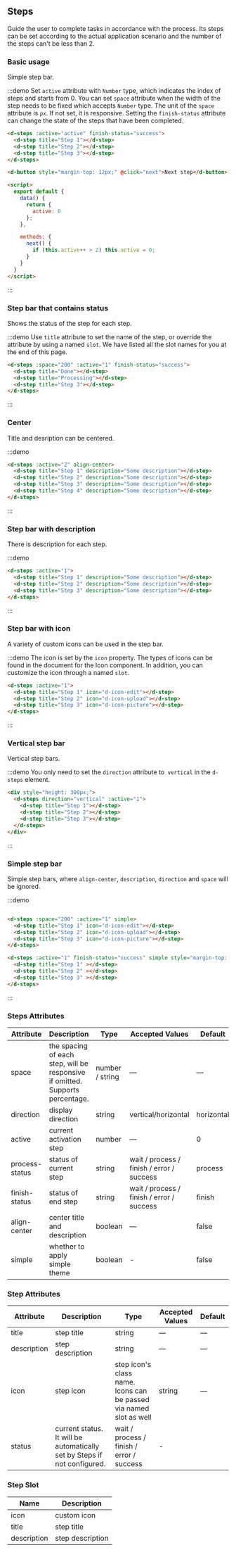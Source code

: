 ## Steps

Guide the user to complete tasks in accordance with the process. Its steps can be set according to the actual application scenario and the number of the steps can't be less than 2.

### Basic usage

Simple step bar.

:::demo Set `active` attribute with `Number` type, which indicates the index of steps and starts from 0. You can set `space` attribute when the width of the step needs to be fixed which accepts `Number` type. The unit of the `space` attribute is `px`. If not set, it is responsive. Setting the `finish-status` attribute can change the state of the steps that have been completed.

```html
<d-steps :active="active" finish-status="success">
  <d-step title="Step 1"></d-step>
  <d-step title="Step 2"></d-step>
  <d-step title="Step 3"></d-step>
</d-steps>

<d-button style="margin-top: 12px;" @click="next">Next step</d-button>

<script>
  export default {
    data() {
      return {
        active: 0
      };
    },

    methods: {
      next() {
        if (this.active++ > 2) this.active = 0;
      }
    }
  }
</script>
```
:::

### Step bar that contains status

Shows the status of the step for each step.

:::demo Use `title` attribute to set the name of the step, or override the attribute by using a named `slot`. We have listed all the slot names for you at the end of this page.

```html
<d-steps :space="200" :active="1" finish-status="success">
  <d-step title="Done"></d-step>
  <d-step title="Processing"></d-step>
  <d-step title="Step 3"></d-step>
</d-steps>
```
:::

### Center

Title and desription can be centered.

:::demo
```html
<d-steps :active="2" align-center>
  <d-step title="Step 1" description="Some description"></d-step>
  <d-step title="Step 2" description="Some description"></d-step>
  <d-step title="Step 3" description="Some description"></d-step>
  <d-step title="Step 4" description="Some description"></d-step>
</d-steps>
```
:::

### Step bar with description

There is description for each step.

:::demo
```html
<d-steps :active="1">
  <d-step title="Step 1" description="Some description"></d-step>
  <d-step title="Step 2" description="Some description"></d-step>
  <d-step title="Step 3" description="Some description"></d-step>
</d-steps>
```
:::

### Step bar with icon

A variety of custom icons can be used in the step bar.

:::demo The icon is set by the `icon` property. The types of icons can be found in the document for the Icon component. In addition, you can customize the icon through a named `slot`.

```html
<d-steps :active="1">
  <d-step title="Step 1" icon="d-icon-edit"></d-step>
  <d-step title="Step 2" icon="d-icon-upload"></d-step>
  <d-step title="Step 3" icon="d-icon-picture"></d-step>
</d-steps>
```
:::

### Vertical step bar

Vertical step bars.

:::demo You only need to set the `direction` attribute to` vertical` in the `d-steps` element.

```html
<div style="height: 300px;">
  <d-steps direction="vertical" :active="1">
    <d-step title="Step 1"></d-step>
    <d-step title="Step 2"></d-step>
    <d-step title="Step 3"></d-step>
  </d-steps>
</div>
```
:::

### Simple step bar
Simple step bars, where `align-center`, `description`, `direction` and `space` will be ignored.

:::demo
```html

<d-steps :space="200" :active="1" simple>
  <d-step title="Step 1" icon="d-icon-edit"></d-step>
  <d-step title="Step 2" icon="d-icon-upload"></d-step>
  <d-step title="Step 3" icon="d-icon-picture"></d-step>
</d-steps>

<d-steps :active="1" finish-status="success" simple style="margin-top: 20px">
  <d-step title="Step 1" ></d-step>
  <d-step title="Step 2" ></d-step>
  <d-step title="Step 3" ></d-step>
</d-steps>
```
:::

### Steps Attributes

| Attribute      | Description          | Type      | Accepted Values       | Default  |
|---------- |-------- |---------- |-------------  |-------- |
| space | the spacing of each step, will be responsive if omitted. Supports percentage. | number / string | — | — |
| direction | display direction | string | vertical/horizontal | horizontal |
| active | current activation step  | number | — | 0 |
| process-status | status of current step | string | wait / process / finish / error / success | process |
| finish-status | status of end step | string | wait / process / finish / error / success | finish |
| align-center | center title and description | boolean | — | false |
| simple | whether to apply simple theme | boolean | - | false |

### Step Attributes
| Attribute      | Description          | Type      | Accepted Values       | Default  |
|---------- |-------- |---------- |-------------  |-------- |
| title | step title | string | — | — |
| description | step description | string | — | — |
| icon | step icon | step icon's class name. Icons can be passed via named slot as well | string | — |
| status | current status. It will be automatically set by Steps if not configured. | wait / process / finish / error / success | - |

### Step Slot
| Name | Description |
|----|----|
| icon | custom icon |
| title | step title |
| description | step description |

